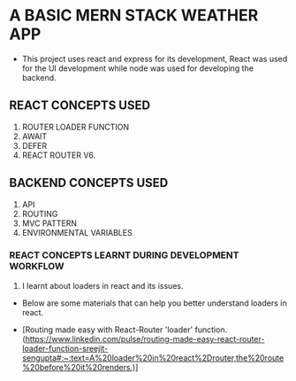 # A BASIC MERN STACK WEATHER APP

* This project uses react and express for its development, React was used for the UI development while node was used for developing the backend.

## REACT CONCEPTS USED

1. ROUTER LOADER FUNCTION
2. AWAIT
3. DEFER
4. REACT ROUTER V6.

## BACKEND CONCEPTS USED
1. API
2. ROUTING
3. MVC PATTERN
4. ENVIRONMENTAL VARIABLES

### REACT CONCEPTS LEARNT DURING DEVELOPMENT WORKFLOW
1. I learnt about loaders in react and its issues.
* Below are some materials that can help you better understand loaders in react.
- [Routing made easy with React-Router 'loader' function.(https://www.linkedin.com/pulse/routing-made-easy-react-router-loader-function-sreejit-sengupta#:~:text=A%20loader%20in%20react%2Drouter,the%20route%20before%20it%20renders.)]
